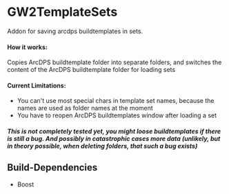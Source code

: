 # GW2TemplateSets
Addon for saving arcdps buildtemplates in sets.

#### How it works:
Copies ArcDPS buildtemplate folder into separate folders, and switches the content of the ArcDPS buildtemplate folder for loading sets

#### Current Limitations:
- You can't use most special chars in template set names, because the names are used as folder names at the moment
- You have to reopen ArcDPS buildtemplates window after loading a set

#### *This is not completely tested yet, you might loose buildtemplates if there is still a bug. And possibly in catastrophic cases more data (unlikely, but in theory possible, when deleting folders, that such a bug exists)*

## Build-Dependencies
- Boost

